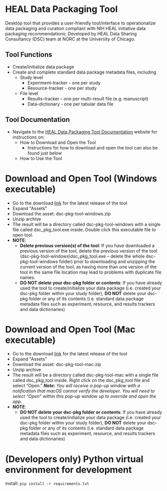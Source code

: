# HEAL Data Packaging Tool
Desktop tool that provides a user-friendly tool/interface to operationalize data packaging and curation compliant with NIH HEAL initiative data packaging recommendations; Developed by HEAL Data Sharing Consultancy (DSC) team at NORC at the University of Chicago.

## **Tool Functions**
- Create/initialize data package
- Create and complete standard data package metadata files, including
    - Study level
      - Experiment-tracker - one per study
      - Resource-tracker - one per study
    - File level
      - Results-tracker - one per multi-result file (e.g. manuscript)
      - Data-dictionary - one per tabular data file
     
## **Tool Documentation**
- Navigate to the [HEAL Data Packaging Tool Documentation](https://norc-heal.github.io/heal-data-pkg-tool-docs/) website for instructions on:
    - How to Download and Open the Tool
        - Instructions for how to download and open the tool can also be found just below
    - How to Use the Tool 

# Download and Open Tool (Windows executable)
- Go to the download [link](https://github.com/norc-heal/heal-data-pkg-tool/releases/latest/) for the latest release of the tool  
- Expand "Assets"
- Download the asset: dsc-pkg-tool-windows.zip
- Unzip archive
- The result will be a directory called dsc-pkg-tool-windows with a single file called dsc_pkg_tool.exe inside. Double click this executable file to open tool.  
- **NOTE**:
    - **Delete previous version(s) of the tool**: If you have downloaded a previous version of the tool, delete the previous version of the tool (dsc-pkg-tool-windows\dsc_pkg_tool.exe – delete the whole dsc-pkg-tool-windows folder) prior to downloading and unzipping the current version of the tool, as having more than one version of the tool in the same file location may lead to problems with duplicate file names.
    - **DO NOT delete your dsc-pkg folder or contents**: If you have already used the tool to create/initialize your data package (i.e. created your dsc-pkg folder within your study folder), **DO NOT** delete your dsc-pkg folder or any of its contents (i.e. standard data package metadata files such as experiment, resource, and results trackers and data dictionaries)

# Download and Open Tool (Mac executable)
- Go to the download [link](https://github.com/norc-heal/heal-data-pkg-tool/releases/latest/) for the latest release of the tool  
- Expand "Assets"
- Download the asset: dsc-pkg-tool-mac.zip
- Unzip archive
- The result will be a directory called dsc-pkg-tool-mac with a single file called dsc_pkg_tool inside. Right click on the dsc_pkg_tool file and select “Open.” <i><b>Note:</b> You will receive a pop-up window with a notification that macOS cannot verify the developer. You will need to select “Open” within this pop-up window up to override and open the app.</i>  
- **NOTE**:
    - **DO NOT delete your dsc-pkg folder or contents**: If you have already used the tool to create/initialize your data package (i.e. created your dsc-pkg folder within your study folder), **DO NOT** delete your dsc-pkg folder or any of its contents (i.e. standard data package metadata files such as experiment, resource, and results trackers and data dictionaries) 

# (Developers only) Python virtual environment for development
install:
``` pip install -r requirements.txt ```







